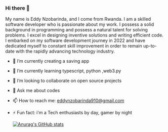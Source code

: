 ### Hi there 👋

My name is Eddy Nzobarinda, and I come from Rwanda. I am a skilled software developer who is passionate about my work. I possess a solid background in programming and possess a natural talent for solving problems. I excel in designing inventive solutions and writing efficient code. I embarked on my software development journey in 2022 and have dedicated myself to constant skill improvement in order to remain up-to-date with the rapidly advancing technology industry.


- 🔭 I’m currently creating a saving app 
- 🌱 I’m currently learning typescript, python ,web3.py
- 👯 I’m looking to collaborate on open source projects
- 💬 Ask me about codes 
- 📫 How to reach me: eddynzobarinda910@gmail.com
- ⚡ Fun fact: i'm a Tech enthusiasts by day, gamer by night

  [![Anurag's GitHub stats](https://github-readme-stats.vercel.app/api?username=Eddy-dashner)](https://github.com/anuraghazra/github-readme-stats)
